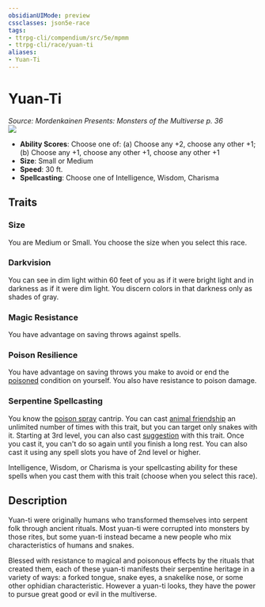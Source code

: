 ```yaml
---
obsidianUIMode: preview
cssclasses: json5e-race
tags:
- ttrpg-cli/compendium/src/5e/mpmm
- ttrpg-cli/race/yuan-ti
aliases:
- Yuan-Ti
---
```

# Yuan-Ti
*Source: Mordenkainen Presents: Monsters of the Multiverse p. 36*  
![](/3-Mechanics/CLI/Compendium/races/img/yuan-ti.webp#right)

- **Ability Scores**: Choose one of: (a) Choose any +2, choose any other +1; (b) Choose any +1, choose any other +1, choose any other +1
- **Size**: Small or Medium
- **Speed**: 30 ft.
- **Spellcasting**: Choose one of Intelligence, Wisdom, Charisma

## Traits

### Size

You are Medium or Small. You choose the size when you select this race.

### Darkvision

You can see in dim light within 60 feet of you as if it were bright light and in darkness as if it were dim light. You discern colors in that darkness only as shades of gray.

### Magic Resistance

You have advantage on saving throws against spells.

### Poison Resilience

You have advantage on saving throws you make to avoid or end the [poisoned](/3-Mechanics/CLI/Rules/conditions.md#Poisoned) condition on yourself. You also have resistance to poison damage.

### Serpentine Spellcasting

You know the [poison spray](/3-Mechanics/CLI/Compendium/spells/poison-spray.md) cantrip. You can cast [animal friendship](/3-Mechanics/CLI/Compendium/spells/animal-friendship.md) an unlimited number of times with this trait, but you can target only snakes with it. Starting at 3rd level, you can also cast [suggestion](/3-Mechanics/CLI/Compendium/spells/suggestion.md) with this trait. Once you cast it, you can't do so again until you finish a long rest. You can also cast it using any spell slots you have of 2nd level or higher.

Intelligence, Wisdom, or Charisma is your spellcasting ability for these spells when you cast them with this trait (choose when you select this race).

## Description

Yuan-ti were originally humans who transformed themselves into serpent folk through ancient rituals. Most yuan-ti were corrupted into monsters by those rites, but some yuan-ti instead became a new people who mix characteristics of humans and snakes.

Blessed with resistance to magical and poisonous effects by the rituals that created them, each of these yuan-ti manifests their serpentine heritage in a variety of ways: a forked tongue, snake eyes, a snakelike nose, or some other ophidian characteristic. However a yuan-ti looks, they have the power to pursue great good or evil in the multiverse.